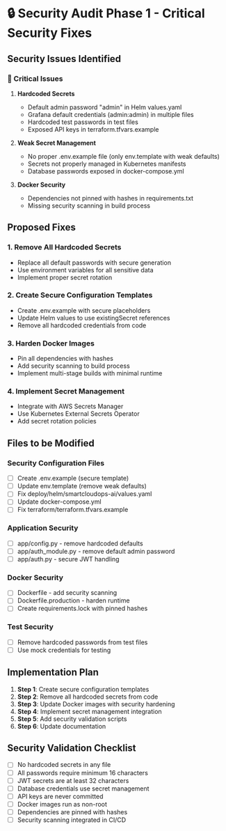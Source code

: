 # 🔒 Security Audit Phase 1 - Critical Security Fixes

## Security Issues Identified

### 🔴 Critical Issues
1. **Hardcoded Secrets**
   - Default admin password "admin" in Helm values.yaml
   - Grafana default credentials (admin:admin) in multiple files
   - Hardcoded test passwords in test files
   - Exposed API keys in terraform.tfvars.example

2. **Weak Secret Management**
   - No proper .env.example file (only env.template with weak defaults)
   - Secrets not properly managed in Kubernetes manifests
   - Database passwords exposed in docker-compose.yml

3. **Docker Security**
   - Dependencies not pinned with hashes in requirements.txt
   - Missing security scanning in build process

## Proposed Fixes

### 1. Remove All Hardcoded Secrets
- Replace all default passwords with secure generation
- Use environment variables for all sensitive data
- Implement proper secret rotation

### 2. Create Secure Configuration Templates
- Create .env.example with secure placeholders
- Update Helm values to use existingSecret references
- Remove all hardcoded credentials from code

### 3. Harden Docker Images
- Pin all dependencies with hashes
- Add security scanning to build process
- Implement multi-stage builds with minimal runtime

### 4. Implement Secret Management
- Integrate with AWS Secrets Manager
- Use Kubernetes External Secrets Operator
- Add secret rotation policies

## Files to be Modified

### Security Configuration Files
- [ ] Create .env.example (secure template)
- [ ] Update env.template (remove weak defaults)
- [ ] Fix deploy/helm/smartcloudops-ai/values.yaml
- [ ] Update docker-compose.yml
- [ ] Fix terraform/terraform.tfvars.example

### Application Security
- [ ] app/config.py - remove hardcoded defaults
- [ ] app/auth_module.py - remove default admin password
- [ ] app/auth.py - secure JWT handling

### Docker Security
- [ ] Dockerfile - add security scanning
- [ ] Dockerfile.production - harden runtime
- [ ] Create requirements.lock with pinned hashes

### Test Security
- [ ] Remove hardcoded passwords from test files
- [ ] Use mock credentials for testing

## Implementation Plan

1. **Step 1**: Create secure configuration templates
2. **Step 2**: Remove all hardcoded secrets from code
3. **Step 3**: Update Docker images with security hardening
4. **Step 4**: Implement secret management integration
5. **Step 5**: Add security validation scripts
6. **Step 6**: Update documentation

## Security Validation Checklist

- [ ] No hardcoded secrets in any file
- [ ] All passwords require minimum 16 characters
- [ ] JWT secrets are at least 32 characters
- [ ] Database credentials use secret management
- [ ] API keys are never committed
- [ ] Docker images run as non-root
- [ ] Dependencies are pinned with hashes
- [ ] Security scanning integrated in CI/CD

